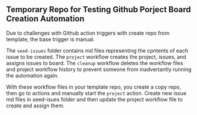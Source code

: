 ## Temporary Repo for Testing Github Porject Board Creation Automation

Due to challenges with Github action triggers with create repo from template, the base trigger is manual.

The `seed-issues` folder contains md files representing the cpntents of each issue to be created. The `project` workflow creates the project, issues, and assigns issues to board. The `cleanup` workflow deletes the workflow files and project workflow history to prevent someone from inadvertantly running the automation again.

With these workflow files in your template repo, you create a copy repo, then go to actions and manually start the `project` action. Create new issue md files in seed-isues folder and then update the project workflow file to create and assign them.
